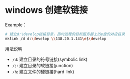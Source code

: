 # windows 创建软链接

Example：

```bash
# 建立d:\develop链接目录，指向远程的目标服务器上的e盘的对应目录
mklink /d d:\develop \\138.20.1.141\e$\develop
```

用法说明

- `/d`: 建立目录的符号链接(symbolic link)
- `/j`: 建立目录的软链接(junction)
- `/h`: 建立文件的硬链接(hard link)
